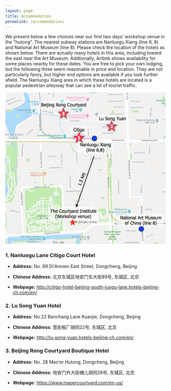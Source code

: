 ```yaml
---
layout: page
title: Accommodation
permalink: /accommodation/
---
```


We present below a few choices near our first two days' workshop venue in the "hutong". The nearest subway stations are Nanluogu Xiang (line 6, 8) and National Art Museum (line 8). Please check the location of the hotels as shown below. There are actually many hotels in this area, including toward the east near the Art Museum. Addtionally, Airbnb shows availability for some places nearby for these dates. You are free to pick your own lodging, but the following three seem reasonable in price and location. They are not particularly fancy, but higher end options are available if you look further afield. The Nanluogu Xiang area in which these hotels are located is a popular pedestrian alleyway that can see a lot of tourist traffic. 

<img src="/images/hotels.png" width="600">



### 1. Nanluogu Lane Citigo Court Hotel

* __Address:__ No. 89 Di'Anmen East Street, Dongcheng, Beijing

* __Chinese Address:__ 北京东城区地安门东大街89号, 东城区, 北京

* __Webpage:__ <a href="http://citigo-hotel-beijing-south-luogu-lane.hotels-beijing-ch.com/en/" target="_blank">http://citigo-hotel-beijing-south-luogu-lane.hotels-beijing-ch.com/en/</a>


### 2. Lu Song Yuan Hotel

* __Address:__ No.22 Banchang Lane Kuanjie, Dongcheng, Beijing

* __Chinese Address:__ 宽街板厂胡同22号, 东城区, 北京

* __Webpage:__ <a href="http://lu-song-yuan.hotels-beijing-ch.com/en/" target="_blank">http://lu-song-yuan.hotels-beijing-ch.com/en/</a>


### 3. Beijing Rong Courtyard Boutique Hotel

* __Address:__ No. 28 Mao'er Hutong, Dongcheng, Beijing

* __Chinese Address:__ 地安门外大街帽儿胡同28号, 东城区, 北京

* __Webpage:__ <a href="https://www.maoercourtyard.com/en-us/" target="_blank">https://www.maoercourtyard.com/en-us/</a>
